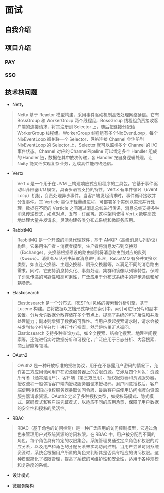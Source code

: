 # 面试
## 自我介绍


## 项目介绍
### PAY

### SSO

## 技术栈问题
- Netty
> Netty 基于 Reactor 模型构建，采用事件驱动机制高效处理网络通信。它有 BossGroup 和 WorkerGroup 两个线程组，BossGroup 线程组负责接收客户端的连接请求，将其注册到 Selector 上，随后把连接分配给 WorkerGroup 线程组。WorkerGroup 线程组有多个NioEventLoop，每个 NioEventLoop 都关联一个 Selector，网络连接 Channel 会注册到 NioEventLoop 的 Selector 上，Selector 就可以监控多个 Channel 的 I/O 事件状态。Channel 对应的 ChannelPipeline 可以绑定多个 Handler 组成的 Handler 链，数据在其中依次传递，各 Handler 按自身逻辑处理，让 Netty 能灵活实现复杂业务，达成高性能网络通信。  

- Vertx
> Vert.x 是一个用于在 JVM 上构建响应式应用程序的工具包。它基于事件驱动和非阻塞 I/O 模型，具备多语言支持的特性。Vert.x 有事件循环（Event Loop）机制，负责处理异步事件。当客户端发起请求时，事件循环接收并分发事件。其 Verticle 类似于轻量级进程，可部署多个实例以实现并行处理。数据在不同的 Verticle 之间通过消息总线进行传递，消息总线支持多种消息传递模式，如点对点、发布 - 订阅等。这种架构使得 Vert.x 能够高效地处理大量并发请求，灵活构建各类分布式系统和微服务应用。

- RabbitMQ
> RabbitMQ 是一个开源的消息代理软件，基于 AMQP（高级消息队列协议）构建。它采用生产者 - 消费者模型，生产者将消息发布到交换器（Exchange），交换器根据预设的路由规则将消息路由到对应的队列（Queue）。消费者从队列中获取消息进行处理。RabbitMQ 有多种交换器类型，如直连交换器、主题交换器、扇形交换器等，以满足不同的消息路由需求。同时，它支持消息持久化、事务处理、集群和镜像队列等特性，保障了消息传递的可靠性和高可用性，广泛应用于分布式系统中的异步通信和解耦场景。

- Elasticsearch
> Elasticsearch 是一个分布式、RESTful 风格的搜索和分析引擎，基于 Lucene 构建。它将数据以文档形式存储在索引中，索引可进行分片和副本设置。分片允许数据分散存储在多个节点上，提高了系统的可扩展性和并发处理能力；副本则增强了数据的可靠性。当用户发起搜索请求时，请求会被分发到各个相关分片上进行并行搜索，然后将结果汇总返回。Elasticsearch 支持多种查询方式，如全文搜索、结构化搜索、地理空间搜索等，还能进行实时数据分析和可视化，广泛应用于日志分析、内容搜索、商业智能等领域。

- OAuth2
> OAuth2 是一种开放标准的授权协议，用于在不暴露用户密码的情况下，允许第三方应用访问用户在资源服务器上的受限资源。它涉及四个角色：资源所有者（通常是用户）、客户端（第三方应用）、授权服务器和资源服务器。授权流程一般包括客户端向授权服务器请求授权码，用户同意授权后，客户端使用授权码向授权服务器换取访问令牌，最后客户端使用访问令牌向资源服务器请求资源。OAuth2 定义了多种授权类型，如授权码模式、隐式模式、密码模式和客户端凭证模式，以适应不同的应用场景，保障了用户数据的安全性和授权的灵活性。

- RBAC
> RBAC（基于角色的访问控制）是一种广泛应用的访问控制模型，它通过角色来管理用户对系统资源的访问权限。在 RBAC 中，用户被分配到不同的角色，每个角色具有特定的权限集合。系统管理员通过定义角色和权限的对应关系，以及用户和角色的分配关系来实现访问控制。当用户尝试访问系统资源时，系统会根据用户所属的角色来判断其是否具有相应的访问权限。这种模型简化了权限管理，提高了系统的可维护性和安全性，适用于各种规模和复杂度的系统。

- 设计模式
> 

- 微服务架构
>